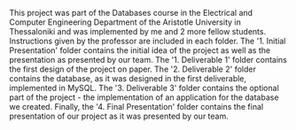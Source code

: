 This project was part of the Databases course in the Electrical and Computer Engineering Department of the Aristotle University in Thessaloniki and was implemented by me and 2 more fellow students. 
Instructions given by the professor are included in each folder. The '1. Initial Presentation' folder contains the initial idea of the project as well as the presentation as presented by our team.
The '1. Deliverable 1' folder contains the first design of the project on paper. The '2. Deliverable 2' folder contains the database, as it was designed in the first deliverable, implemented in MySQL.
The '3. Deliverable 3' folder contains the optional part of the project - the implementation of an application for the database we created. 
Finally, the '4. Final Presentation' folder contains the final presentation of our project as it was presented by our team. 
